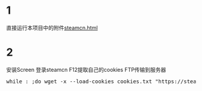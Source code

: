 # 1

直接运行本项目中的附件[steamcn.html](https://github.com/zhz1237ok/STCN_solution/blob/master/SteamCN.html)

# 2

安装Screen
登录steamcn F12提取自己的cookies FTP传输到服务器

<pre>while : ;do wget -x --load-cookies cookies.txt "https://steamcn.com/"; sleep 310; done;</pre>

